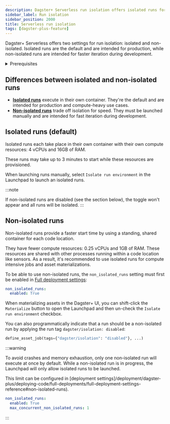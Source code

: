 ```yaml
---
description: Dagster+ Serverless run isolation offers isolated runs for production with dedicated resources, and non-isolated runs in a standing, shared container for faster development.
sidebar_label: Run isolation
sidebar_position: 2000
title: Serverless run isolation
tags: [dagster-plus-feature]
---
```


Dagster+ Serverless offers two settings for run isolation: isolated and non-isolated. Isolated runs are the default and are intended for production, while non-isolated runs are intended for faster iteration during development.

<details>
  <summary>Prerequisites</summary>

To follow the steps in this guide, you'll need:

- An active Dagster+ Serverless deployment
- An understanding of [Dagster+ deployment settings]/deployment/dagster-plus/deploying-code/full-deployments/full-deployment-settings-reference)

</details>

## Differences between isolated and non-isolated runs

- [**Isolated runs**](#isolated-runs-default) execute in their own container. They're the default and are intended for production and compute-heavy use cases.
- [**Non-isolated runs**](#non-isolated-runs) trade off isolation for speed. They must be launched manually and are intended for fast iteration during development.

## Isolated runs (default)

Isolated runs each take place in their own container with their own compute resources: 4 vCPUs and 16GB of RAM.

These runs may take up to 3 minutes to start while these resources are provisioned.

When launching runs manually, select `Isolate run environment` in the Launchpad to launch an isolated runs.

:::note

If non-isolated runs are disabled (see the section below), the toggle won't appear and all runs will be isolated.
:::

## Non-isolated runs

Non-isolated runs provide a faster start time by using a standing, shared container for each code location.

They have fewer compute resources: 0.25 vCPUs and 1GB of RAM. These resources are shared with other processes running within a code location like sensors. As a result, it's recommended to use isolated runs for compute intensive jobs and asset materializations.

To be able to use non-isolated runs, the `non_isolated_runs` setting must first be enabled in [Full deployment settings](/deployment/dagster-plus/deploying-code/full-deployments/full-deployment-settings-reference#non-isolated-runs):

```yaml
non_isolated_runs:
  enabled: True
```

When materializing assets in the Dagster+ UI, you can shift-click the `Materialize` button to open the Launchpad and then un-check the `Isolate run environment` checkbox.

You can also programmatically indicate that a run should be a non-isolated run by applying the run tag `dagster/isolation: disabled`:

```python
define_asset_job(tags={"dagster/isolation": "disabled"}, ...)
```

:::warning

To avoid crashes and memory exhaustion, only one non-isolated run will execute at once by default. While a non-isolated run is in progress, the Launchpad will only allow isolated runs to be launched.

This limit can be configured in [deployment settings]/deployment/dagster-plus/deploying-code/full-deployments/full-deployment-settings-reference#non-isolated-runs).

```yaml
non_isolated_runs:
  enabled: True
  max_concurrent_non_isolated_runs: 1
```

:::
